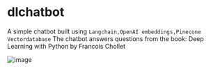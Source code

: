 <h1> dlchatbot </h1>

A simple chatbot built using
``` Langchain,OpenAI embeddings,Pinecone Vectordatabase ```
The chatbot answers questions from the book: Deep Learning with Python by Francois Chollet

![image](https://github.com/redknight648/dlchatbot/assets/97392797/cd94e235-5226-49b8-b6b1-0d39f34ff1ba)
